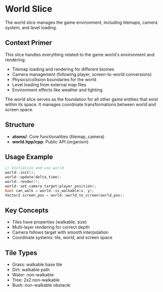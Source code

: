 # World Slice

The world slice manages the game environment, including tilemaps, camera system, and level loading.

## Context Primer

This slice handles everything related to the game world's environment and rendering:

- Tilemap loading and rendering for different biomes
- Camera management (following player, screen-to-world conversions)
- Physics/collision boundaries for the world
- Level loading from external map files
- Environment effects like weather and lighting

The world slice serves as the foundation for all other game entities that exist within its space. It manages coordinate transformations between world and screen space.

## Structure
- **atoms/**: Core functionalities (tilemap, camera)
- **world.hpp/cpp**: Public API (organism)

## Usage Example
```cpp
// Initialize and use world
world::init();
world::update(delta_time);
world::render();
world::set_camera_target(player_position);
bool can_walk = world::is_walkable(x, y);
Vector2 screen_pos = world::world_to_screen(world_pos);
```

## Key Concepts
- Tiles have properties (walkable, size)
- Multi-layer rendering for correct depth
- Camera follows target with smooth interpolation
- Coordinate systems: tile, world, and screen space

## Tile Types
- Grass: walkable base tile
- Dirt: walkable path
- Water: non-walkable
- Tree: 2x2 non-walkable
- Bush: non-walkable obstacle